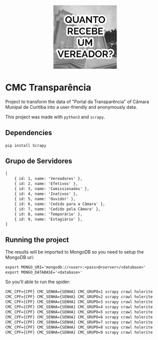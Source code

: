<center>
<img src="https://github.com/CodeForCuritiba/cmc-transparencia/raw/master/assets/og-image.png" >
</center>

# CMC Transparência

Project to transform the data of "Portal da Transparência" of Câmara Munipal de Curitiba into a user-friendly and anonymously data.

This project was made with `python3` and `scrapy`.

## Dependencies

`pip install Scrapy`

## Grupo de Servidores

    [
        { id: 1, name: 'Vereadores' },
        { id: 2, name: 'Efetivos' },
        { id: 3, name: 'Comissionados' },
        { id: 4, name: 'Inativos' },
        { id: 5, name: 'Ouvidor' },
        { id: 6, name: 'Cedido para a Câmara' },
        { id: 7, name: 'Cedido pela Câmara' },
        { id: 8, name: 'Temporário' },
        { id: 9, name: 'Estagiário' },
    ]

## Running the project

The results will be imported to MongoDB so you need to setup the MongoDB uri:

    export MONGO_URI='mongodb://<user>:<pass>@<server>/<database>'
    export MONGO_DATABASE='<database>'

So you'll able to run the spider:

    CMC_CPF={CPF} CMC_SENHA={SENHA} CMC_GRUPO=1 scrapy crawl holerite
    CMC_CPF={CPF} CMC_SENHA={SENHA} CMC_GRUPO=2 scrapy crawl holerite
    CMC_CPF={CPF} CMC_SENHA={SENHA} CMC_GRUPO=3 scrapy crawl holerite
    CMC_CPF={CPF} CMC_SENHA={SENHA} CMC_GRUPO=4 scrapy crawl holerite
    CMC_CPF={CPF} CMC_SENHA={SENHA} CMC_GRUPO=5 scrapy crawl holerite
    CMC_CPF={CPF} CMC_SENHA={SENHA} CMC_GRUPO=6 scrapy crawl holerite
    CMC_CPF={CPF} CMC_SENHA={SENHA} CMC_GRUPO=7 scrapy crawl holerite
    CMC_CPF={CPF} CMC_SENHA={SENHA} CMC_GRUPO=8 scrapy crawl holerite
    CMC_CPF={CPF} CMC_SENHA={SENHA} CMC_GRUPO=9 scrapy crawl holerite
